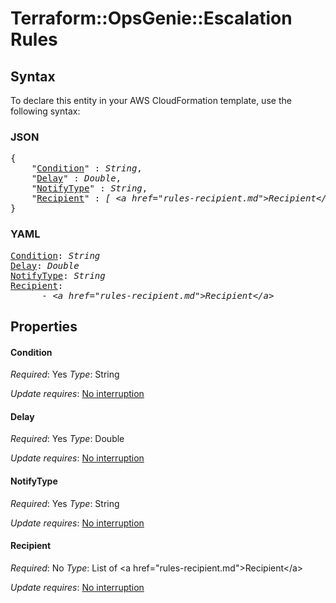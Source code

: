 # Terraform::OpsGenie::Escalation Rules

## Syntax

To declare this entity in your AWS CloudFormation template, use the following syntax:

### JSON

<pre>
{
    "<a href="#condition" title="Condition">Condition</a>" : <i>String</i>,
    "<a href="#delay" title="Delay">Delay</a>" : <i>Double</i>,
    "<a href="#notifytype" title="NotifyType">NotifyType</a>" : <i>String</i>,
    "<a href="#recipient" title="Recipient">Recipient</a>" : <i>[ &lt;a href=&#34;rules-recipient.md&#34;&gt;Recipient&lt;/a&gt;, ... ]</i>
}
</pre>

### YAML

<pre>
<a href="#condition" title="Condition">Condition</a>: <i>String</i>
<a href="#delay" title="Delay">Delay</a>: <i>Double</i>
<a href="#notifytype" title="NotifyType">NotifyType</a>: <i>String</i>
<a href="#recipient" title="Recipient">Recipient</a>: <i>
      - &lt;a href=&#34;rules-recipient.md&#34;&gt;Recipient&lt;/a&gt;</i>
</pre>

## Properties

#### Condition

_Required_: Yes
_Type_: String

_Update requires_: [No interruption](https://docs.aws.amazon.com/AWSCloudFormation/latest/UserGuide/using-cfn-updating-stacks-update-behaviors.html#update-no-interrupt)

#### Delay

_Required_: Yes
_Type_: Double

_Update requires_: [No interruption](https://docs.aws.amazon.com/AWSCloudFormation/latest/UserGuide/using-cfn-updating-stacks-update-behaviors.html#update-no-interrupt)

#### NotifyType

_Required_: Yes
_Type_: String

_Update requires_: [No interruption](https://docs.aws.amazon.com/AWSCloudFormation/latest/UserGuide/using-cfn-updating-stacks-update-behaviors.html#update-no-interrupt)

#### Recipient

_Required_: No
_Type_: List of &lt;a href=&#34;rules-recipient.md&#34;&gt;Recipient&lt;/a&gt;

_Update requires_: [No interruption](https://docs.aws.amazon.com/AWSCloudFormation/latest/UserGuide/using-cfn-updating-stacks-update-behaviors.html#update-no-interrupt)


